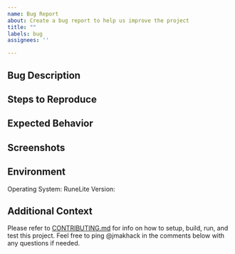```yaml
---
name: Bug Report
about: Create a bug report to help us improve the project
title: ""
labels: bug
assignees: ''

---
```


## Bug Description
<!---
A clear and concise description of what the bug is.
-->

## Steps to Reproduce
<!---
Steps to reproduce the behavior:
1.  Go to '...'
2.  Click on '....'
3.  See error
-->

## Expected Behavior
<!---
A clear and concise description of what is expected to happen.
-->

## Screenshots
<!---
If applicable, add screenshots to help further explain the issue.
-->

## Environment
<!---
Include what Operating System and RuneLite version was used in discovering this bug.
Include any other relevant environment details if applicable.
-->
Operating System: 
RuneLite Version: 

## Additional Context
<!---
Add any other context about the issue here.
-->

Please refer to [CONTRIBUTING.md](https://github.com/jmakhack/hydrate-reminder/blob/master/CONTRIBUTING.md) for info on how to setup, build, run, and test this project. Feel free to ping @jmakhack in the comments below with any questions if needed.
